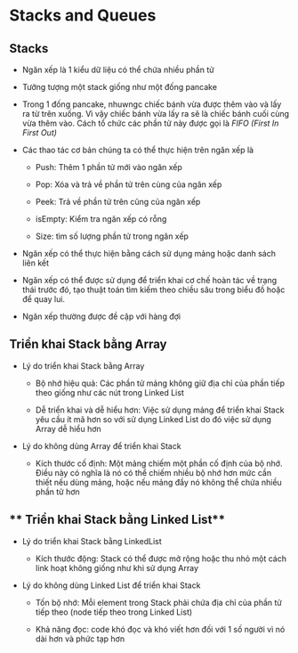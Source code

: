 # **Stacks and Queues**

## **Stacks**

- Ngăn xếp là 1 kiểu dữ liệu có thể chứa nhiều phần tử

- Tưởng tượng một stack giống như một đống pancake

- Trong 1 đống pancake, nhuwngc chiếc bánh vừa được thêm vào và lấy ra từ trên xuống. Vì vậy chiếc bánh vừa lấy ra sẽ là chiếc bánh cuối cùng vừa thêm vào. Cách tổ chức các phần tử này được gọi là _FIFO (First In First Out)_

- Các thao tác cơ bản chúng ta có thể thực hiện trên ngăn xếp là

  - Push: Thêm 1 phần tử mới vào ngăn xếp

  - Pop: Xóa và trả về phần tử trên cùng của ngăn xếp

  - Peek: Trả về phần tử trên cũng của ngăn xếp

  - isEmpty: Kiểm tra ngăn xếp có rỗng

  - Size: tìm số lượng phần tử trong ngăn xếp

- Ngăn xếp có thể thực hiện bằng cách sử dụng mảng hoặc danh sách liên kết

- Ngăn xếp có thể được sử dụng để triển khai cơ chế hoàn tác về trạng thái trước đó, tạo thuật toán tìm kiếm theo chiều sâu trong biểu đồ hoặc để quay lui.

- Ngăn xếp thường được đề cập với hàng đợi

## **Triển khai Stack bằng Array**

- Lý do triển khai Stack bằng Array

  - Bộ nhớ hiệu quả: Các phần tử mảng không giữ địa chỉ của phần tiếp theo giống như các nút trong Linked List

  - Dễ triển khai và dễ hiểu hơn: Việc sử dụng mảng để triển khai Stack yêu cầu ít mã hơn so với sử dụng Linked List do đó việc sử dụng Array dễ hiểu hơn

- Lý do không dùng Array để triển khai Stack

  - Kích thước cố định: Một mảng chiếm một phần cố định của bộ nhớ. Điều này có nghĩa là nó có thể chiếm nhiều bộ nhớ hơn mức cần thiết nếu dùng mảng, hoặc nếu mảng đầy nó không thể chứa nhiều phần tử hơn

## ** Triển khai Stack bằng Linked List**

- Lý do triển khai Stack bằng LinkedList

  - Kích thước động: Stack có thể được mở rộng hoặc thu nhỏ một cách link hoạt không giống như khi sử dụng Array

- Lý do không dùng Linked List để triển khai Stack

  - Tốn bộ nhớ: Mỗi element trong Stack phải chứa địa chỉ của phần tử tiếp theo (node tiếp theo trong Linked List)

  - Khả năng đọc: code khó đọc và khó viết hơn đối với 1 số người vì nó dài hơn và phức tạp hơn